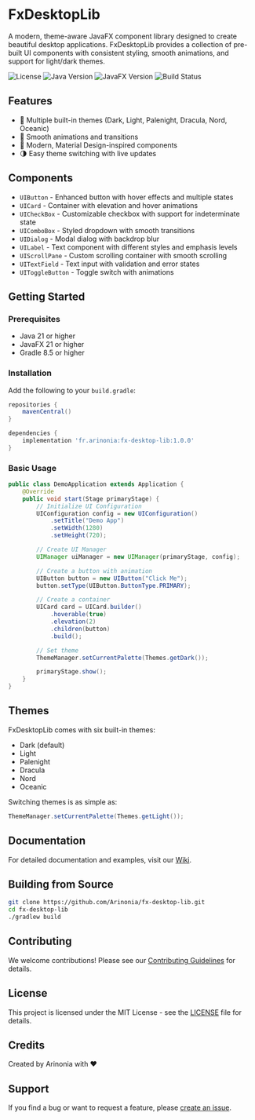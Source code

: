 # FxDesktopLib

A modern, theme-aware JavaFX component library designed to create beautiful desktop applications. FxDesktopLib provides a collection of pre-built UI components with consistent styling, smooth animations, and support for light/dark themes.

![License](https://img.shields.io/badge/license-MIT-blue.svg)
![Java Version](https://img.shields.io/badge/Java-21-orange.svg)
![JavaFX Version](https://img.shields.io/badge/JavaFX-21-green.svg)
![Build Status](https://github.com/Arinonia/fx-desktop-lib/actions/workflows/build.yml/badge.svg)
## Features

- 🎨 Multiple built-in themes (Dark, Light, Palenight, Dracula, Nord, Oceanic)
- 🔄 Smooth animations and transitions
- 📱 Modern, Material Design-inspired components
- 🌗 Easy theme switching with live updates


## Components

- `UIButton` - Enhanced button with hover effects and multiple states
- `UICard` - Container with elevation and hover animations
- `UICheckBox` - Customizable checkbox with support for indeterminate state
- `UIComboBox` - Styled dropdown with smooth transitions
- `UIDialog` - Modal dialog with backdrop blur
- `UILabel` - Text component with different styles and emphasis levels
- `UIScrollPane` - Custom scrolling container with smooth scrolling
- `UITextField` - Text input with validation and error states
- `UIToggleButton` - Toggle switch with animations

## Getting Started

### Prerequisites

- Java 21 or higher
- JavaFX 21 or higher
- Gradle 8.5 or higher

### Installation

Add the following to your `build.gradle`:

```gradle
repositories {
    mavenCentral()
}

dependencies {
    implementation 'fr.arinonia:fx-desktop-lib:1.0.0'
}
```

### Basic Usage

```java
public class DemoApplication extends Application {
    @Override
    public void start(Stage primaryStage) {
        // Initialize UI Configuration
        UIConfiguration config = new UIConfiguration()
            .setTitle("Demo App")
            .setWidth(1280)
            .setHeight(720);

        // Create UI Manager
        UIManager uiManager = new UIManager(primaryStage, config);

        // Create a button with animation
        UIButton button = new UIButton("Click Me");
        button.setType(UIButton.ButtonType.PRIMARY);

        // Create a container
        UICard card = UICard.builder()
            .hoverable(true)
            .elevation(2)
            .children(button)
            .build();

        // Set theme
        ThemeManager.setCurrentPalette(Themes.getDark());

        primaryStage.show();
    }
}
```

## Themes

FxDesktopLib comes with six built-in themes:

- Dark (default)
- Light
- Palenight
- Dracula
- Nord
- Oceanic

Switching themes is as simple as:

```java
ThemeManager.setCurrentPalette(Themes.getLight());
```

## Documentation

For detailed documentation and examples, visit our [Wiki](https://github.com/Arinonia/fx-desktop-lib/wiki).

## Building from Source

```bash
git clone https://github.com/Arinonia/fx-desktop-lib.git
cd fx-desktop-lib
./gradlew build
```

## Contributing

We welcome contributions! Please see our [Contributing Guidelines](CONTRIBUTING.md) for details.

## License

This project is licensed under the MIT License - see the [LICENSE](LICENSE) file for details.

## Credits

Created by Arinonia with ❤️

## Support

If you find a bug or want to request a feature, please [create an issue](https://github.com/Arinonia/fx-desktop-lib/issues).